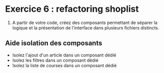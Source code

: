 # Exercice 6 : refactoring shoplist

1. A partir de votre code, créez des composants permettant de séparer la logique et la présentation de l'interface dans plusieurs fichiers distincts.

## Aide isolation des composants

- Isolez l'ajout d'un article dans un composant dédié
- Isolez les filtres dans un composant dédié
- Isolez la liste de courses dans un composant dédié
